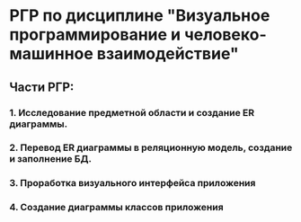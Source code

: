# РГР по дисциплине "Визуальное программирование и человеко-машинное взаимодействие"
## Части РГР:
### 1. Исследование предметной области и создание ER диаграммы.
### 2. Перевод ER диаграммы в реляционную модель, создание и заполнение БД. 
### 3. Проработка визуального интерфейса приложения 
### 4. Создание диаграммы классов приложения 
